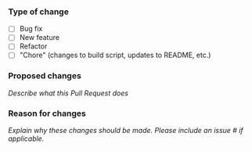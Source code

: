 ### Type of change

- [ ] Bug fix
- [ ] New feature
- [ ] Refactor
- [ ] "Chore" (changes to build script, updates to README, etc.)

### Proposed changes

_Describe what this Pull Request does_

### Reason for changes

_Explain why these changes should be made. Please include an issue # if applicable._
